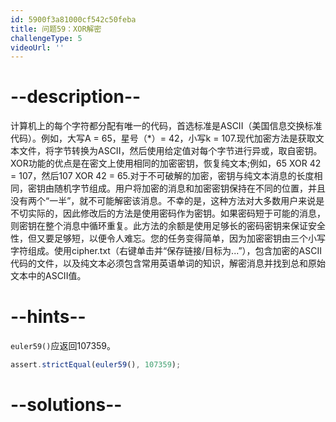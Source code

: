 ```yaml
---
id: 5900f3a81000cf542c50feba
title: 问题59：XOR解密
challengeType: 5
videoUrl: ''
---
```


# --description--

计算机上的每个字符都分配有唯一的代码，首选标准是ASCII（美国信息交换标准代码）。例如，大写A = 65，星号（\*）= 42，小写k = 107.现代加密方法是获取文本文件，将字节转换为ASCII，然后使用给定值对每个字节进行异或，取自密钥。 XOR功能的优点是在密文上使用相同的加密密钥，恢复纯文本;例如，65 XOR 42 = 107，然后107 XOR 42 = 65.对于不可破解的加密，密钥与纯文本消息的长度相同，密钥由随机字节组成。用户将加密的消息和加密密钥保持在不同的位置，并且没有两个“一半”，就不可能解密该消息。不幸的是，这种方法对大多数用户来说是不切实际的，因此修改后的方法是使用密码作为密钥。如果密码短于可能的消息，则密钥在整个消息中循环重复。此方法的余额是使用足够长的密码密钥来保证安全性，但又要足够短，以便令人难忘。您的任务变得简单，因为加密密钥由三个小写字符组成。使用cipher.txt（右键单击并“保存链接/目标为...”），包含加密的ASCII代码的文件，以及纯文本必须包含常用英语单词的知识，解密消息并找到总和原始文本中的ASCII值。

# --hints--

`euler59()`应返回107359。

```js
assert.strictEqual(euler59(), 107359);
```

# --solutions--

